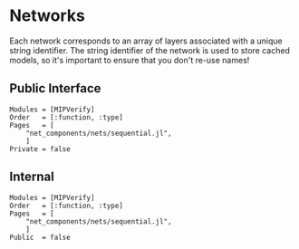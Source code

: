 # Networks
Each network corresponds to an array of layers associated with a unique string identifier. The string identifier of the network is used to store cached models, so it's important to ensure that you don't re-use names!

## Public Interface
```@autodocs
Modules = [MIPVerify]
Order   = [:function, :type]
Pages   = [
    "net_components/nets/sequential.jl",
    ]
Private = false
```

## Internal
```@autodocs
Modules = [MIPVerify]
Order   = [:function, :type]
Pages   = [
    "net_components/nets/sequential.jl",
    ]
Public  = false
```